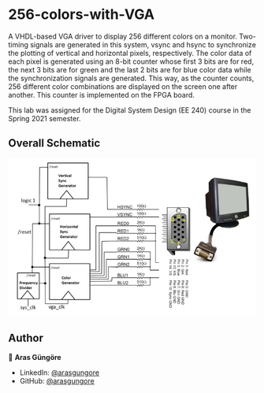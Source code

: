 # 256-colors-with-VGA

A VHDL-based VGA driver to display 256 different colors on a monitor. Two-timing signals are generated in this system, vsync and hsync to synchronize the plotting of vertical and horizontal pixels, respectively. The color data of each pixel is generated using an 8-bit counter whose first 3 bits are for red, the next 3 bits are for green and the last 2 bits are for blue color data while the synchronization signals are generated. This way, as the counter counts, 256 different color combinations are displayed on the screen one after another. This counter is implemented on the FPGA board.

This lab was assigned for the Digital System Design (EE 240) course in the Spring 2021 semester.



## Overall Schematic

<p align="left">
    <img alt="Schematic" src="https://raw.githubusercontent.com/arasgungore/256-colors-on-vga/main/Screenshots/overall_schematic.jpg" width="800">
</p>



## Author

👤 **Aras Güngöre**

* LinkedIn: [@arasgungore](https://www.linkedin.com/in/arasgungore)
* GitHub: [@arasgungore](https://github.com/arasgungore)

